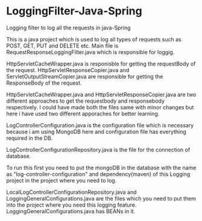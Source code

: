 # LoggingFilter-Java-Spring
Logging filter to log all the requests in java-Spring

This is a java project which is used to log all types of requests such as POST, GET, PUT and DELETE etc.
Main file is RequestResponseLoggingFilter.java which is responsible for loggig. 

HttpServletCacheWrapper.java is responisble for getting the requestBody of the request. 
HttpServletResponseCopier.java and ServletOutputStreamCopier.java are responsible for getting the ResponseBody of the request. 

HttpServletCacheWrapper.java and HttpServletResponseCopier.java are two different approaches to get the requestbody and responsebody respectively. I could have made both the files same with minor changes but here i have used two different apporaches for better learning.

LogControllerConfiguration.java is the configuration file which is necessary because i am using MongoDB here and configuration file has everything required in the DB.

LogControllerConfigurationRepository.java is the file for the connection of database.

To run this first you need to put the mongoDB in the database with the name as "log-controller-configuration" and dependency(maven) of this Logging project in the project where you need to log.

LocalLogControllerConfigurationRepository.java and LoggingGeneralConfigurations.java are the files which you need to put them into the project where you need this logging feature.
LoggingGeneralConfigurations.java has BEANs in it.